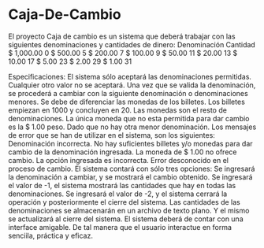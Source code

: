 # Caja-De-Cambio
El proyecto Caja de cambio es un sistema que deberá trabajar con las siguientes denominaciones y cantidades de dinero:
	Denominación			Cantidad
$ 1,000.00					0
$ 500.00						5
$ 200.00						7
$ 100.00						9
$ 50.00						  11
$ 20.00						  13
$ 10.00					  	17
$ 5.00							23
$ 2.00							29
$ 1.00							31

Especificaciones:
El sistema sólo aceptará las denominaciones permitidas. Cualquier otro valor no se aceptará.
Una vez que se valida la denominación, se procederá a cambiar con la siguiente denominación o denominaciones menores.
Se debe de diferenciar las monedas de los billetes. Los billetes empiezan en 1000 y concluyen en 20. Las monedas son el resto de denominaciones.
La única moneda que no esta permitida para dar cambio es la $ 1.00 peso. Dado que no hay otra menor denominación.
Los mensajes de error que se han de utilizar en el sistema, son los siguientes:
	Denominación incorrecta.
	No hay suficientes billetes y/o monedas para dar cambio de la denominación ingresada.
	La moneda de $ 1.00 no ofrece cambio.
	La opción ingresada es incorrecta.
	Error desconocido en el proceso de cambio.
El sistema contará con sólo tres opciones:
	Se ingresará la denominación a cambiar, y se mostrará el cambio obtenido.
	Se ingresará  el valor de -1, el sistema mostrará las cantidades que hay en todas las denominaciones.
	Se ingresará el valor de -2, y el sistema cerrará la operación y posteriormente el cierre del sistema.
Las cantidades de las denominaciones se almacenarán en un archivo de texto plano. Y el mismo se actualizará al cierre del sistema.
El sistema deberá de contar con una interface amigable. De tal manera que el usuario interactue en forma senciila, práctica y eficaz.
